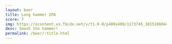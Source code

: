 ```yaml
---
layout: beer
title: Long hammer IPA
score: 7
img: https://scontent.xx.fbcdn.net/v/t1.0-0/p480x480/1173745_10151860442463745_736142328_n.jpg?oh=4dc1653c7125d3638ad7fb40af39e7e2&oe=5882E974
desc: Smash the hammer!
permalink: /beer/:title.html
---
```

